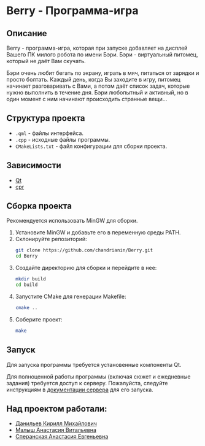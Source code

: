 # Berry - Программа-игра

## Описание
Berry - программа-игра, которая при запуске добавляет на дисплей Вашего ПК милого робота по имени Бэри. Бэри - виртуальный питомец, который не даёт Вам скучать.

Бэри очень любит бегать по экрану, играть в мяч, питаться от зарядки и просто болтать. Каждый день, когда Вы заходите в игру, питомец начинает разговаривать с Вами, а потом даёт список задач, которые нужно выполнить в течение дня. Бэри любопытный и активный, но в один момент с ним начинают происходить странные вещи...

## Структура проекта
- `.qml` - файлы интерфейса.
- `.cpp` - исходные файлы программы.
- `CMakeLists.txt` - файл конфигурации для сборки проекта.

## Зависимости
- [Qt](https://www.qt.io/download-dev)
- [cpr](https://github.com/libcpr/cpr)

## Сборка проекта
Рекомендуется использовать MinGW для сборки.

1. Установите MinGW и добавьте его в переменную среды PATH.
2. Склонируйте репозиторий:
    ```sh
    git clone https://github.com/chandrianin/Berry.git
    cd Berry
    ```
3. Создайте директорию для сборки и перейдите в нее:
    ```sh
    mkdir build
    cd build
    ```
4. Запустите CMake для генерации Makefile:
    ```sh
    cmake ..
    ```
5. Соберите проект:
    ```sh
    make
    ```

## Запуск
Для запуска программы требуется установенные компоненты Qt.

Для полноценной работы программы (включая сюжет и ежедневные задания) требуется доступ к серверу. Пожалуйста, следуйте инструкциям в [документации сервера](https://github.com/chandrianin/Berry-Backend) для его запуска.

## Над проектом работали:
- [Данильев Кирилл Михайлович](https://github.com/chandrianin)
- [Малыш Анастасия Витальевна](https://github.com/MalyshAnanas)
- [Сперанская Анастасия Евгеньевна](https://github.com/Littlesun0160)